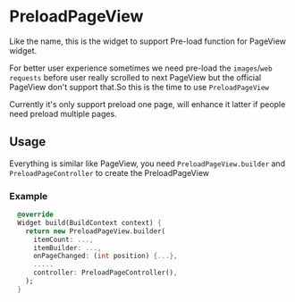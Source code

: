 # PreloadPageView

Like the name, this is the widget to support Pre-load function for PageView widget.

For better user experience sometimes we need pre-load the `images`/`web requests` before user really scrolled to next PageView but the official PageView don't support that.So this is the time to use `PreloadPageView`

Currently it's only support preload one page, will enhance it latter if people need preload multiple pages.

## Usage

Everything is similar like PageView, you need `PreloadPageView.builder` and `PreloadPageController` to create the PreloadPageView

### Example

``` dart
  @override
  Widget build(BuildContext context) {
    return new PreloadPageView.builder(
      itemCount: ...,
      itemBuilder: ...,
      onPageChanged: (int position) {...},
      .....
      controller: PreloadPageController(),
    );
  }
```
